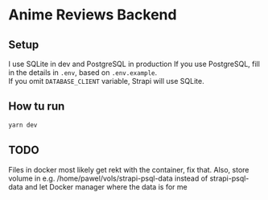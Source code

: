 # Anime Reviews Backend

## Setup

I use SQLite in dev and PostgreSQL in production
If you use PostgreSQL, fill in the details in `.env`, based on `.env.example`.  
If you omit `DATABASE_CLIENT` variable, Strapi will use SQLite.

## How tu run

```sh
yarn dev
```

## TODO

Files in docker most likely get rekt with the container, fix that.
Also, store volume in e.g. /home/pawel/vols/strapi-psql-data instead of strapi-psql-data and let Docker manager where the data is for me